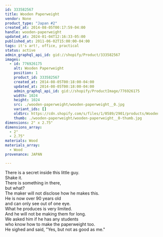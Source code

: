 ```yaml
---
id: 333582567
title: Wooden Paperweight
vendor: None
product_type: "Japan #2"
created_at: 2014-08-05T00:17:59-04:00
handle: wooden-paperweight
updated_at: 2024-01-04T12:16:33-05:00
published_at: 2011-06-02T15:00:00-04:00
tags: it's art!, office, practical
status: active
admin_graphql_api_id: gid://shopify/Product/333582567
images:
  - id: 776926175
    alt: Wooden Paperweight
    position: 1
    product_id: 333582567
    created_at: 2014-08-05T00:18:00-04:00
    updated_at: 2014-08-05T00:18:00-04:00
    admin_graphql_api_id: gid://shopify/ProductImage/776926175
    width: 1024
    height: 1024
    src: ./wooden-paperweight/wooden-paperweight__0.jpg
    variant_ids: []
    oldSrc: https://cdn.shopify.com/s/files/1/0589/2901/products/Wooden-Paperweight_1.jpeg?v=1407212280
    thumb: ./wooden-paperweight/wooden-paperweight__0-thumb.jpg
dimensions: 2" x 2.75"
dimensions_array:
  - 2"
  - 2.75"
materials: Wood
materials_array:
  - Wood
provenance: JAPAN

---
```


There is a secret inside this little guy.  
Shake it.  
There is something in there,  
but what?  
The maker will not disclose how he makes this.  
He is now over 90 years old  
and can only see out of one eye.  
What he produces is very limited.  
And he will not be making them for long.  
We asked him if he has any students  
who know how to make the paperweight too.  
He sighed and said, "Yes, but not as good as me."